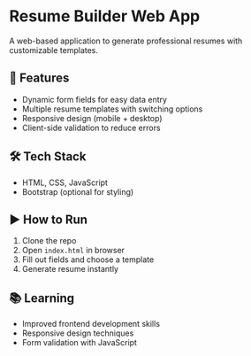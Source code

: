 # Resume Builder Web App

A web-based application to generate professional resumes with customizable templates.  

## 🚀 Features
- Dynamic form fields for easy data entry  
- Multiple resume templates with switching options  
- Responsive design (mobile + desktop)  
- Client-side validation to reduce errors  

## 🛠️ Tech Stack
- HTML, CSS, JavaScript  
- Bootstrap (optional for styling)  

## ▶️ How to Run
1. Clone the repo  
2. Open `index.html` in browser  
3. Fill out fields and choose a template  
4. Generate resume instantly  

## 📚 Learning
- Improved frontend development skills  
- Responsive design techniques  
- Form validation with JavaScript  
